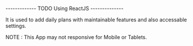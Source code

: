 ------------- TODO Using ReactJS --------------

It is used to add daily plans with maintainable features and also accessable settings.

NOTE : 
  This App may not responsive for Mobile or Tablets.
